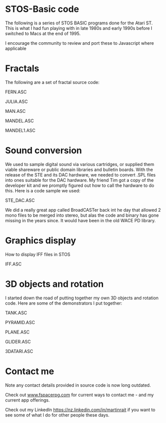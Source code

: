 # STOS-Basic code

The following is a series of STOS BASIC programs done for the Atari ST.
This is what I had fun playing with in late 1980s and early 1990s before I switched to Macs at the end of 1995.

I encourage the community to review and port these to Javascript where applicable

# Fractals

The following are a set of fractal source code:

FERN.ASC

JULIA.ASC

MAN.ASC

MANDEL.ASC

MANDEL1.ASC

# Sound conversion

We used to sample digital sound via various cartridges, or supplied them viable shareware or public domain libraries and bulletin boards. With the release of the STE and its DAC hardware, we needed to convert .SPL files into ones suitable for the DAC hardware. My friend Tim got a copy of the developer kit and we promptly figured out how to call the hardware to do this. Here is a code sample we used:

STE_DAC.ASC

We did a really great app called BroadCASTer back int he day that allowed 2 mono files to be merged into stereo, but alas the code and binary has gone missing in the years since. It would have been in the old WACE PD library.

# Graphics display

How to display IFF files in STOS

IFF.ASC

# 3D objects and rotation

I started down the road of putting together my own 3D objects and rotation code. Here are some of the demonstrators I put together:

TANK.ASC

PYRAMID.ASC

PLANE.ASC

GLIDER.ASC

3DATARI.ASC


# Contact me

Note any contact details provided in source code is now long outdated.

Check out www.fspacerpg.com for current ways to contact me - and my current app offerings.

Check out my LinkedIn https://nz.linkedin.com/in/martinrait if you want to see some of what I do for other people these days.